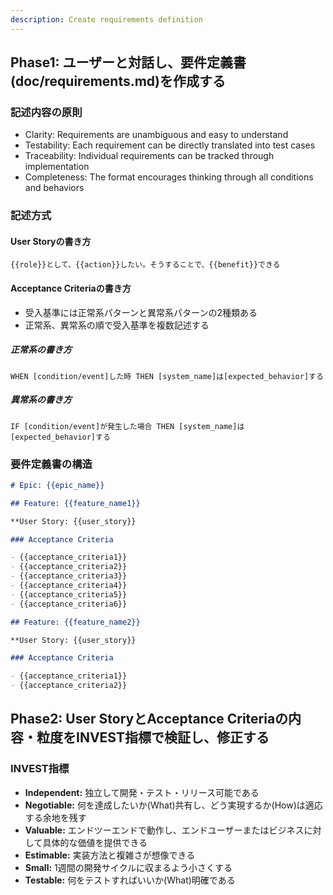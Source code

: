```yaml
---
description: Create requirements definition
---
```


## Phase1: ユーザーと対話し、要件定義書(doc/requirements.md)を作成する

### 記述内容の原則

- Clarity: Requirements are unambiguous and easy to understand
- Testability: Each requirement can be directly translated into test cases
- Traceability: Individual requirements can be tracked through implementation
- Completeness: The format encourages thinking through all conditions and behaviors

### 記述方式
#### User Storyの書き方
```
{{role}}として、{{action}}したい。そうすることで、{{benefit}}できる
```

#### Acceptance Criteriaの書き方
- 受入基準には正常系パターンと異常系パターンの2種類ある
- 正常系、異常系の順で受入基準を複数記述する

##### 正常系の書き方
```
WHEN [condition/event]した時 THEN [system_name]は[expected_behavior]する
```

##### 異常系の書き方
```
IF [condition/event]が発生した場合 THEN [system_name]は[expected_behavior]する
```

### 要件定義書の構造

```markdown
# Epic: {{epic_name}}

## Feature: {{feature_name1}}

**User Story: {{user_story}}

### Acceptance Criteria

- {{acceptance_criteria1}}
- {{acceptance_criteria2}}
- {{acceptance_criteria3}}
- {{acceptance_criteria4}}
- {{acceptance_criteria5}}
- {{acceptance_criteria6}}

## Feature: {{feature_name2}}

**User Story: {{user_story}}

### Acceptance Criteria

- {{acceptance_criteria1}}
- {{acceptance_criteria2}}
```

## Phase2: User StoryとAcceptance Criteriaの内容・粒度をINVEST指標で検証し、修正する

### INVEST指標

- **Independent:** 独立して開発・テスト・リリース可能である
- **Negotiable:** 何を達成したいか(What)共有し、どう実現するか(How)は適応する余地を残す
- **Valuable:** エンドツーエンドで動作し、エンドユーザーまたはビジネスに対して具体的な価値を提供できる
- **Estimable:** 実装方法と複雑さが想像できる
- **Small:** 1週間の開発サイクルに収まるよう小さくする
- **Testable:** 何をテストすればいいか(What)明確である
